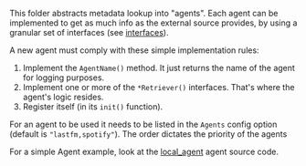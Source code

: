 This folder abstracts metadata lookup into "agents". Each agent can be implemented to get as
much info as the external source provides, by using a granular set of interfaces 
(see [interfaces](interfaces.go)).

A new agent must comply with these simple implementation rules:
1) Implement the `AgentName()` method. It just returns the name of the agent for logging purposes.
2) Implement one or more of the `*Retriever()` interfaces. That's where the agent's logic resides.
3) Register itself  (in its `init()` function).

For an agent to be used it needs to be listed in the `Agents` config option (default is `"lastfm,spotify"`). The order dictates the priority of the agents

For a simple Agent example, look at the [local_agent](local_agent.go) agent source code.
